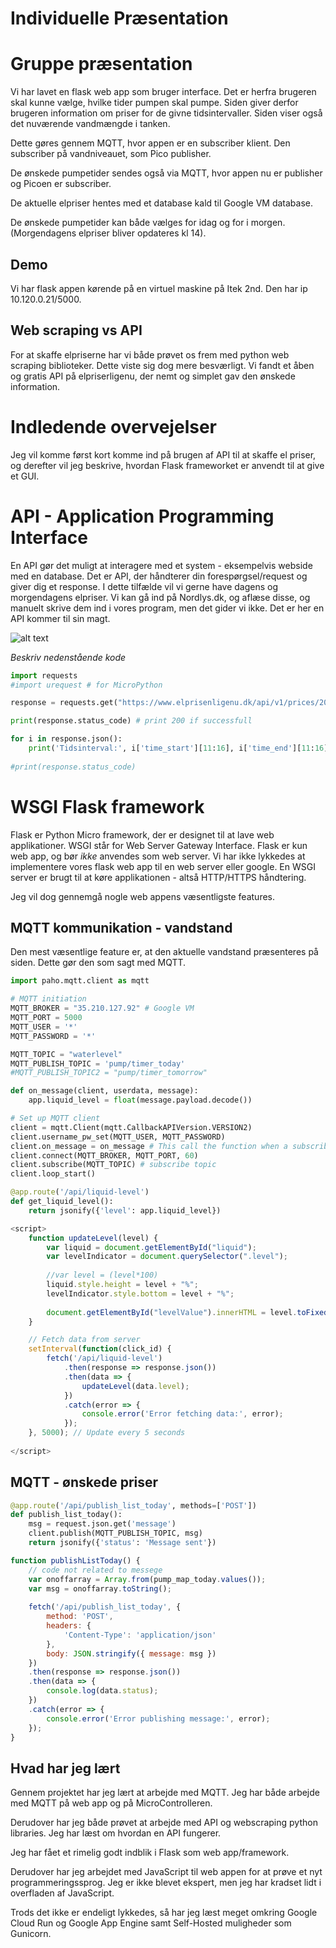 Individuelle Præsentation
====

# Gruppe præsentation
Vi har lavet en flask web app som bruger interface. Det er herfra brugeren skal kunne vælge, hvilke tider pumpen skal pumpe. Siden giver derfor brugeren information om priser for de givne tidsintervaller. Siden viser også det nuværende vandmængde i tanken. 

Dette gøres gennem MQTT, hvor appen er en subscriber klient. Den subscriber på vandniveauet, som Pico publisher. 

De ønskede pumpetider sendes også via MQTT, hvor appen nu er publisher og Picoen er subscriber. 

De aktuelle elpriser hentes med et database kald til Google VM database. 

De ønskede pumpetider kan både vælges for idag og for i morgen. (Morgendagens elpriser bliver opdateres kl 14).

## Demo
Vi har flask appen kørende på en virtuel maskine på Itek 2nd. Den har ip 10.120.0.21/5000.

## Web scraping vs API
For at skaffe elpriserne har vi både prøvet os frem med python web scraping biblioteker. Dette viste sig dog mere besværligt. Vi fandt et åben og gratis API på elpriserligenu, der nemt og simplet gav den ønskede information.






# Indledende overvejelser
Jeg vil komme først kort komme ind på brugen af API til at skaffe el priser, og derefter vil jeg beskrive, hvordan Flask frameworket er anvendt til at give et GUI. 

# API - Application Programming Interface
En API gør det muligt at interagere med et system - eksempelvis webside med en database. Det er API, der håndterer din forespørgsel/request og giver dig et response. I dette tilfælde vil vi gerne have dagens og morgendagens elpriser. Vi kan gå ind på Nordlys.dk, og aflæse disse, og manuelt skrive dem ind i vores program, men det gider vi ikke. Det er her en API kommer til sin magt.

![alt text](pictures/api.png)

*Beskriv nedenstående kode*

```python
import requests 
#import urequest # for MicroPython

response = requests.get("https://www.elprisenligenu.dk/api/v1/prices/2024/06-22_DK1.json")

print(response.status_code) # print 200 if successfull

for i in response.json():
    print('Tidsinterval:', i['time_start'][11:16], i['time_end'][11:16], 'Pris', i['DKK_per_kWh'], 'oere/kWh')
 
#print(response.status_code)
```

# WSGI Flask framework
Flask er Python Micro framework, der er designet til at lave web applikationer. WSGI står for Web Server Gateway Interface. Flask er kun web app, og bør *ikke* anvendes som web server. Vi har ikke lykkedes at implementere vores flask web app til en web server eller google. En WSGI server er brugt til at køre applikationen - altså HTTP/HTTPS håndtering.

Jeg vil dog gennemgå nogle web appens væsentligste features.

## MQTT kommunikation - vandstand 
Den mest væsentlige feature er, at den aktuelle vandstand præsenteres på siden. Dette gør den som sagt med MQTT.

```python
import paho.mqtt.client as mqtt

# MQTT initiation
MQTT_BROKER = "35.210.127.92" # Google VM
MQTT_PORT = 5000
MQTT_USER = '*'
MQTT_PASSWORD = '*'

MQTT_TOPIC = "waterlevel"
MQTT_PUBLISH_TOPIC = 'pump/timer_today'
#MQTT_PUBLISH_TOPIC2 = "pump/timer_tomorrow" 

def on_message(client, userdata, message):
    app.liquid_level = float(message.payload.decode())

# Set up MQTT client
client = mqtt.Client(mqtt.CallbackAPIVersion.VERSION2)
client.username_pw_set(MQTT_USER, MQTT_PASSWORD)
client.on_message = on_message # This call the function when a subscribetion messege is received.
client.connect(MQTT_BROKER, MQTT_PORT, 60)
client.subscribe(MQTT_TOPIC) # subscribe topic
client.loop_start()
```

```python
@app.route('/api/liquid-level')
def get_liquid_level():
    return jsonify({'level': app.liquid_level})
```

```js
<script>
    function updateLevel(level) {
        var liquid = document.getElementById("liquid");
        var levelIndicator = document.querySelector(".level");
        
        //var level = (level*100)
        liquid.style.height = level + "%";
        levelIndicator.style.bottom = level + "%";
        
        document.getElementById("levelValue").innerHTML = level.toFixed(2) + "%";
    }

    // Fetch data from server
    setInterval(function(click_id) {
        fetch('/api/liquid-level')
            .then(response => response.json())
            .then(data => {
                updateLevel(data.level);
            })
            .catch(error => {
                console.error('Error fetching data:', error);
            });
    }, 5000); // Update every 5 seconds
    
</script>	
```


## MQTT - ønskede priser

```python
@app.route('/api/publish_list_today', methods=['POST'])
def publish_list_today():
    msg = request.json.get('message')
    client.publish(MQTT_PUBLISH_TOPIC, msg)
    return jsonify({'status': 'Message sent'})
```


```js
function publishListToday() {
    // code not related to messege    
    var onoffarray = Array.from(pump_map_today.values());
    var msg = onoffarray.toString();
    
    fetch('/api/publish_list_today', {
        method: 'POST',
        headers: {
            'Content-Type': 'application/json'
        },
        body: JSON.stringify({ message: msg })
    })
    .then(response => response.json())
    .then(data => {
        console.log(data.status);
    })
    .catch(error => {
        console.error('Error publishing message:', error);
    });
}
```


## Hvad har jeg lært
Gennem projektet har jeg lært at arbejde med MQTT. Jeg har både arbejde med MQTT på web app og på MicroControlleren.

Derudover har jeg både prøvet at arbejde med API og webscraping python libraries. Jeg har læst om hvordan en API fungerer.

Jeg har fået et rimelig godt indblik i Flask som web app/framework.

Derudover har jeg arbejdet med JavaScript til web appen for at prøve et nyt programmeringssprog. Jeg er ikke blevet ekspert, men jeg har kradset lidt i overfladen af JavaScript.

Trods det ikke er endeligt lykkedes, så har jeg læst meget omkring Google Cloud Run og Google App Engine samt Self-Hosted muligheder som Gunicorn.


